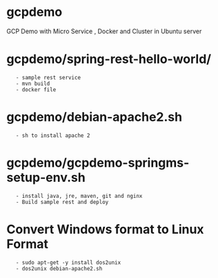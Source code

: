 # gcpdemo
GCP Demo with Micro Service , Docker and Cluster in Ubuntu server 

# gcpdemo/spring-rest-hello-world/
       - sample rest service
       - mvn build
       - docker file
# gcpdemo/debian-apache2.sh
       - sh to install apache 2
# gcpdemo/gcpdemo-springms-setup-env.sh
       - install java, jre, maven, git and nginx
       - Build sample rest and deploy 
# Convert Windows format to  Linux Format 
       - sudo apt-get -y install dos2unix
       - dos2unix debian-apache2.sh 

